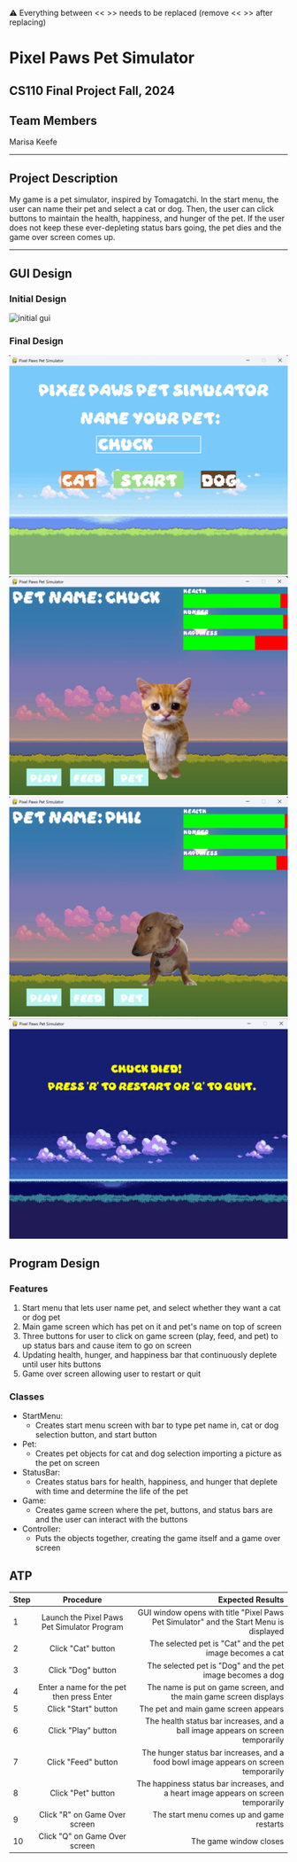 
:warning: Everything between << >> needs to be replaced (remove << >> after replacing)

# Pixel Paws Pet Simulator
## CS110 Final Project  Fall, 2024

## Team Members

Marisa Keefe

***

## Project Description

My game is a pet simulator, inspired by Tomagatchi. In the start menu, the user can name their pet and select a cat or dog. Then, the user can click buttons to maintain the health, happiness, and hunger of the pet. If the user does not keep these ever-depleting status bars going, the pet dies and the game over screen comes up. 

***    

## GUI Design

### Initial Design

![initial gui](assets/images/gui.jpg)

### Final Design

![final gui1](assets/images/finalgui1.jpg)![final gui2](assets/images/finalgui2.jpg)![final gui3](assets/images/finalgui3.jpg)![final gui4](assets/images/finalgui4.jpg)

## Program Design

### Features

1. Start menu that lets user name pet, and select whether they want a cat or dog pet
2. Main game screen which has pet on it and pet's name on top of screen
3. Three buttons for user to click on game screen (play, feed, and pet) to up status bars and cause item to go on screen
4. Updating health, hunger, and happiness bar that continuously deplete until user hits buttons
5. Game over screen allowing user to restart or quit

### Classes

- StartMenu:
    - Creates start menu screen with bar to type pet name in, cat or dog selection button, and start button
- Pet:
    - Creates pet objects for cat and dog selection importing a picture as the pet on screen
- StatusBar:
    - Creates status bars for health, happiness, and hunger that deplete with time and determine the life of the pet
- Game:
    - Creates game screen where the pet, buttons, and status bars are and the user can interact with the buttons
- Controller:
    - Puts the objects together, creating the game itself and a game over screen

## ATP

| Step                 |Procedure             |Expected Results                   |
|----------------------|:--------------------:|----------------------------------:|
|  1                   | Launch the Pixel Paws Pet Simulator Program  | GUI window opens with title "Pixel Paws Pet Simulator" and the Start Menu is displayed  |
|  2                   | Click "Cat" button | The selected pet is "Cat" and the pet image becomes a cat |
|  3                   | Click "Dog" button | The selected pet is "Dog" and the pet image becomes a dog |
|  4                   | Enter a name for the pet then press Enter | The name is put on game screen, and the main game screen displays |
|  5                   | Click "Start" button | The pet and main game screen appears |
|  6                   | Click "Play" button | The health status bar increases, and a ball image appears on screen temporarily |
|  7                   | Click "Feed" button | The hunger status bar increases, and a food bowl image appears on screen temporarily |
|  8                   | Click "Pet" button | The happiness status bar increases, and a heart image appears on screen temporarily |
|  9                   | Click "R" on Game Over screen | The start menu comes up and game restarts |
|  10                  | Click "Q" on Game Over screen | The game window closes |